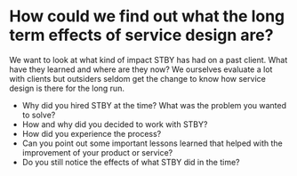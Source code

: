# How could we find out what the long term effects of service design are?

We want to look at what kind of impact STBY has had on a past client. What have they learned and where are they now? We ourselves evaluate a lot with clients but outsiders seldom get the change to know how service design is there for the long run.

* Why did you hired STBY at the time? What was the problem you wanted to solve?
* How and why did you decided to work with STBY?
* How did you experience the process?
* Can you point out some important lessons learned that helped with the improvement of your product or service?
* Do you still notice the effects of what STBY did in the time?
    
